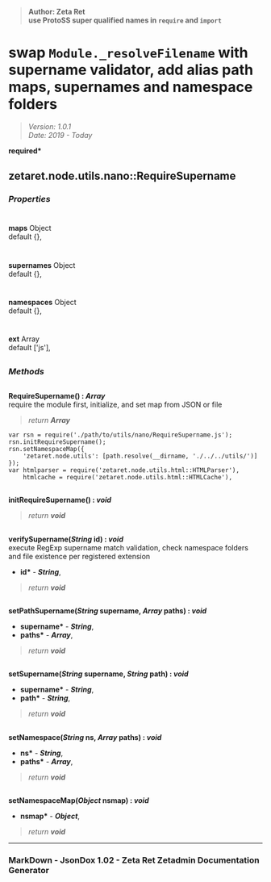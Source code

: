 > __Author: Zeta Ret__  
> __use ProtoSS super qualified names in `require` and `import`__  
# swap `Module._resolveFilename` with supername validator, add alias path maps, supernames and namespace folders  
> *Version: 1.0.1*  
> *Date: 2019 - Today*  

__required*__

## zetaret.node.utils.nano::RequireSupername  

### *Properties*  

#  
__maps__ Object  
default {},   

#  
__supernames__ Object  
default {},   

#  
__namespaces__ Object  
default {},   

#  
__ext__ Array  
default ['js'],   


##  
### *Methods*  

##  
__RequireSupername() : *Array*__  
require the module first, initialize, and set map from JSON or file  
> *return __Array__*  
```
var rsn = require('./path/to/utils/nano/RequireSupername.js');  
rsn.initRequireSupername();  
rsn.setNamespaceMap({  
	'zetaret.node.utils': [path.resolve(__dirname, './../../utils/')]  
});  
var htmlparser = require('zetaret.node.utils.html::HTMLParser'),  
	htmlcache = require('zetaret.node.utils.html::HTMLCache'),  
```
##  
__initRequireSupername() : *void*__  
  
> *return __void__*  

##  
__verifySupername(*String* id) : *void*__  
execute RegExp supername match validation, check namespace folders and file existence per registered extension  
- __id*__ - __*String*__,   
> *return __void__*  

##  
__setPathSupername(*String* supername, *Array* paths) : *void*__  
  
- __supername*__ - __*String*__,   
- __paths*__ - __*Array*__,   
> *return __void__*  

##  
__setSupername(*String* supername, *String* path) : *void*__  
  
- __supername*__ - __*String*__,   
- __path*__ - __*String*__,   
> *return __void__*  

##  
__setNamespace(*String* ns, *Array* paths) : *void*__  
  
- __ns*__ - __*String*__,   
- __paths*__ - __*Array*__,   
> *return __void__*  

##  
__setNamespaceMap(*Object* nsmap) : *void*__  
  
- __nsmap*__ - __*Object*__,   
> *return __void__*  

---  
### MarkDown - JsonDox 1.02 - Zeta Ret Zetadmin Documentation Generator